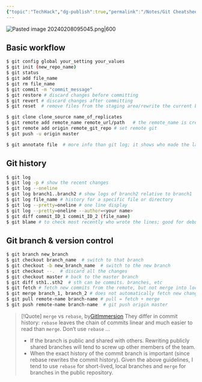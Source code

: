```yaml
---
{"topic":"TechHack","dg-publish":true,"permalink":"/Notes/Git Cheatsheet/","dgPassFrontmatter":true,"noteIcon":""}
---
```



![Pasted image 20240208095045.png|600](/img/user/_assets/images/Pasted%20image%2020240208095045.png)
## Basic workflow

```bash
$ git config global your_setting your_values
$ git init (new_repo_name)
$ git status
$ git add file_name
$ git rm file_name 
$ git commit -m "commit_message"
$ git restore # discard changes before committing
$ git revert # discard changes after committing
$ git reset  # remove files from the staging area/rewrite the current branch to point to the specified commit (hash, branch or tag name)

$ git clone clone_source name_of_replicates
$ git remote add remote_name remote_url/path   # the remote_name is created by you 
$ git remote add origin remote_git_repo # set remote git
$ git push -u origin master

$ git annotate file  # more info than git log; it shows who made the last change to each line of a file and when

```

## Git history

```bash
$ git log
$ git log -p # show the recent changes
$ git log --oneline
$ git log branch1..branch2 # show logs of branch2 relative to branch1
$ git log file_name # history for a specific file or directory
$ git log --pretty=oneline # one line display
$ git log --pretty=oneline --author=<your name>
$ git diff commit_ID_1 commit_ID_2 (file_name)
$ git blame # to check most recently who wrote the lines; good for debugging
```

## Git branch & version control

```bash
$ git branch new_branch
$ git checkout branch_name  # switch to that branch
$ git checkout -b new_branch_name  # switch to the new branch
$ git checkout --.  # discard all the changes
$ git checkout master # back to the master branch
$ git diff sth1..sth2  # sth can be commits. branches, etc
$ git fetch # fetch new commits from the remote, but not merge into local branches
$ git merge branch_1, branch_2 # does not automatically fetch new changes from the remote repository, so need to fetch first
$ git pull remote-name branch-name # pull = fetch + merge
$ git push remote-name branch-name  # git push origin master
```

>
>[!Quote] `merge` vs `rebase`, by[GitImmersion](https://gitimmersion.com/lab_34.html)
> They differ in commit history: `rebase` leaves the chain of commits linear and much easier to read than `merge`.
Don’t use `rebase` …
> - If the branch is public and shared with others. Rewriting publicly shared branches will tend to screw up other members of the team.
>- When the exact history of the commit branch is important (since rebase rewrites the commit history). 
> Given the above guidelines, I tend to use `rebase` for short-lived, local branches and `merge` for branches in the public repository.